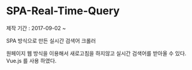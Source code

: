 # SPA-Real-Time-Query
제작 기간 : 2017-09-02 ~

SPA 방식으로 만든 실시간 검색어 크롤러 

원페이지 웹 방식을 이용해서 새로고침을 하지않고 
실시간 검색어를 받아올 수 있다.
Vue.js 를 사용 하였다.
